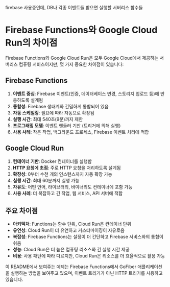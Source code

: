 firebase 사용중인데, DB나 각종 이벤트들 받으면 실행할 서버리스 함수들

# Firebase Functions와 Google Cloud Run의 차이점

Firebase Functions와 Google Cloud Run은 모두 Google Cloud에서 제공하는 서버리스 컴퓨팅 서비스이지만, 몇 가지 중요한 차이점이 있습니다:

## Firebase Functions

1. **이벤트 중심**: Firebase 이벤트(인증, 데이터베이스 변경, 스토리지 업로드 등)에 반응하도록 설계됨
2. **통합성**: Firebase 생태계와 긴밀하게 통합되어 있음
3. **자동 스케일링**: 필요에 따라 자동으로 확장됨
4. **실행 시간**: 최대 540초(9분)까지 제한
5. **프로그래밍 모델**: 이벤트 핸들러 기반 (트리거에 의해 실행)
6. **사용 사례**: 작은 작업, 백그라운드 프로세스, Firebase 이벤트 처리에 적합

## Google Cloud Run

1. **컨테이너 기반**: Docker 컨테이너를 실행함
2. **HTTP 요청에 초점**: 주로 HTTP 요청을 처리하도록 설계됨
3. **확장성**: 0부터 수천 개의 인스턴스까지 자동 확장 가능
4. **실행 시간**: 최대 60분까지 실행 가능
5. **자유도**: 어떤 언어, 라이브러리, 바이너리도 컨테이너에 포함 가능
6. **사용 사례**: 더 복잡하고 긴 작업, 웹 서비스, API 서버에 적합

## 주요 차이점

- **아키텍처**: Functions는 함수 단위, Cloud Run은 컨테이너 단위
- **유연성**: Cloud Run이 더 유연하고 커스터마이징이 자유로움
- **복잡성**: Firebase Functions는 설정이 더 간단하고 Firebase 서비스와의 통합이 쉬움
- **성능**: Cloud Run은 더 높은 컴퓨팅 리소스와 긴 실행 시간 제공
- **비용**: 사용 패턴에 따라 다르지만, Cloud Run은 리소스를 더 효율적으로 활용 가능

이 README에서 보여주는 예제는 Firebase Functions에서 GoFiber 애플리케이션을 실행하는 방법을 보여주고 있으며, 이벤트 트리거가 아닌 HTTP 트리거를 사용하고 있습니다.